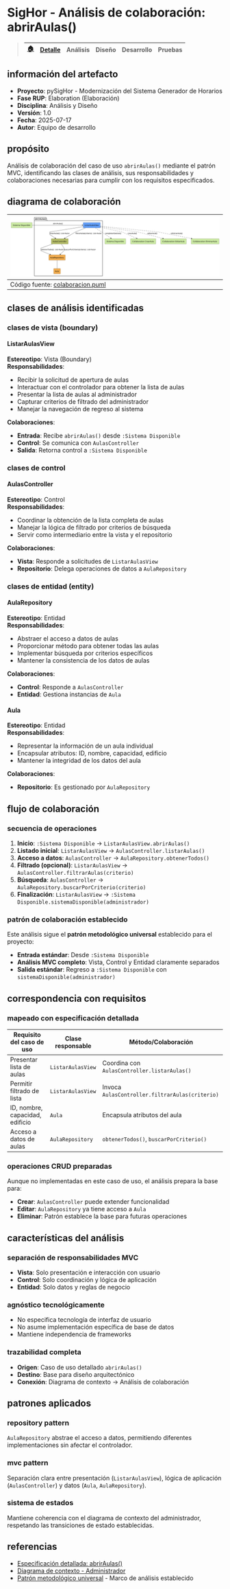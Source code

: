 # SigHor - Análisis de colaboración: abrirAulas()

> |[🏠️](/RUP/README.md)|[Detalle](/RUP/00-casos-uso/02-detalle/abrirAulas/README.md)|Análisis|Diseño|Desarrollo|Pruebas|
> |-|-|-|-|-|-|

## información del artefacto

- **Proyecto**: pySigHor - Modernización del Sistema Generador de Horarios
- **Fase RUP**: Elaboration (Elaboración)
- **Disciplina**: Análisis y Diseño
- **Versión**: 1.0
- **Fecha**: 2025-07-17
- **Autor**: Equipo de desarrollo

## propósito

Análisis de colaboración del caso de uso `abrirAulas()` mediante el patrón MVC, identificando las clases de análisis, sus responsabilidades y colaboraciones necesarias para cumplir con los requisitos especificados.

## diagrama de colaboración

<div align=center>

|![Análisis: abrirAulas()](/images/RUP/01-analisis/casos-uso/abrirAulas/abrirAulas-analisis.svg)|
|-|
|Código fuente: [colaboracion.puml](colaboracion.puml)|

</div>

## clases de análisis identificadas

### clases de vista (boundary)

#### ListarAulasView
**Estereotipo**: Vista (Boundary)  
**Responsabilidades**:
- Recibir la solicitud de apertura de aulas
- Interactuar con el controlador para obtener la lista de aulas
- Presentar la lista de aulas al administrador
- Capturar criterios de filtrado del administrador
- Manejar la navegación de regreso al sistema

**Colaboraciones**:
- **Entrada**: Recibe `abrirAulas()` desde `:Sistema Disponible`
- **Control**: Se comunica con `AulasController`
- **Salida**: Retorna control a `:Sistema Disponible`

### clases de control

#### AulasController
**Estereotipo**: Control  
**Responsabilidades**:
- Coordinar la obtención de la lista completa de aulas
- Manejar la lógica de filtrado por criterios de búsqueda
- Servir como intermediario entre la vista y el repositorio

**Colaboraciones**:
- **Vista**: Responde a solicitudes de `ListarAulasView`
- **Repositorio**: Delega operaciones de datos a `AulaRepository`

### clases de entidad (entity)

#### AulaRepository
**Estereotipo**: Entidad  
**Responsabilidades**:
- Abstraer el acceso a datos de aulas
- Proporcionar método para obtener todas las aulas
- Implementar búsqueda por criterios específicos
- Mantener la consistencia de los datos de aulas

**Colaboraciones**:
- **Control**: Responde a `AulasController`
- **Entidad**: Gestiona instancias de `Aula`

#### Aula
**Estereotipo**: Entidad  
**Responsabilidades**:
- Representar la información de un aula individual
- Encapsular atributos: ID, nombre, capacidad, edificio
- Mantener la integridad de los datos del aula

**Colaboraciones**:
- **Repositorio**: Es gestionado por `AulaRepository`

## flujo de colaboración

### secuencia de operaciones

1. **Inicio**: `:Sistema Disponible` → `ListarAulasView.abrirAulas()`
2. **Listado inicial**: `ListarAulasView` → `AulasController.listarAulas()`
3. **Acceso a datos**: `AulasController` → `AulaRepository.obtenerTodos()`
4. **Filtrado (opcional)**: `ListarAulasView` → `AulasController.filtrarAulas(criterio)`
5. **Búsqueda**: `AulasController` → `AulaRepository.buscarPorCriterio(criterio)`
6. **Finalización**: `ListarAulasView` → `:Sistema Disponible.sistemaDisponible(administrador)`

### patrón de colaboración establecido

Este análisis sigue el **patrón metodológico universal** establecido para el proyecto:
- **Entrada estándar**: Desde `:Sistema Disponible`
- **Análisis MVC completo**: Vista, Control y Entidad claramente separados
- **Salida estándar**: Regreso a `:Sistema Disponible` con `sistemaDisponible(administrador)`

## correspondencia con requisitos

### mapeado con especificación detallada

|Requisito del caso de uso|Clase responsable|Método/Colaboración|
|-|-|-|
|Presentar lista de aulas|`ListarAulasView`|Coordina con `AulasController.listarAulas()`|
|Permitir filtrado de lista|`ListarAulasView`|Invoca `AulasController.filtrarAulas(criterio)`|
|ID, nombre, capacidad, edificio|`Aula`|Encapsula atributos del aula|
|Acceso a datos de aulas|`AulaRepository`|`obtenerTodos()`, `buscarPorCriterio()`|

### operaciones CRUD preparadas

Aunque no implementadas en este caso de uso, el análisis prepara la base para:
- **Crear**: `AulasController` puede extender funcionalidad
- **Editar**: `AulaRepository` ya tiene acceso a `Aula`
- **Eliminar**: Patrón establece la base para futuras operaciones

## características del análisis

### separación de responsabilidades MVC

- **Vista**: Solo presentación e interacción con usuario
- **Control**: Solo coordinación y lógica de aplicación
- **Entidad**: Solo datos y reglas de negocio

### agnóstico tecnológicamente

- No especifica tecnología de interfaz de usuario
- No asume implementación específica de base de datos
- Mantiene independencia de frameworks

### trazabilidad completa

- **Origen**: Caso de uso detallado `abrirAulas()`
- **Destino**: Base para diseño arquitectónico
- **Conexión**: Diagrama de contexto → Análisis de colaboración

## patrones aplicados

### repository pattern
`AulaRepository` abstrae el acceso a datos, permitiendo diferentes implementaciones sin afectar el controlador.

### mvc pattern
Separación clara entre presentación (`ListarAulasView`), lógica de aplicación (`AulasController`) y datos (`Aula`, `AulaRepository`).

### sistema de estados
Mantiene coherencia con el diagrama de contexto del administrador, respetando las transiciones de estado establecidas.

## referencias

- [Especificación detallada: abrirAulas()](../../../00-casos-uso/02-detalle/abrirAulas/README.md)
- [Diagrama de contexto - Administrador](../../../00-casos-uso/01-actores-casos-uso/diagrama-contexto-administrador.md)
- [Patrón metodológico universal](../../../../conversation-log.md) - Marco de análisis establecido